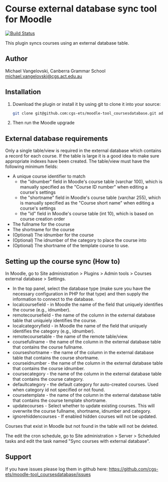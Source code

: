# Course external database sync tool for Moodle
[![Build Status](https://travis-ci.org/cgs-ets/moodle-tool_coursesdatabase.svg?branch=master)](https://travis-ci.org/cgs-ets/moodle-tool_coursesdatabase)

This plugin syncs courses using an external database table.

Author
--------
Michael Vangelovski, Canberra Grammar School <michael.vangelovski@cgs.act.edu.au>


Installation
------------

1. Download the plugin or install it by using git to clone it into your source:

   ```sh
   git clone git@github.com:cgs-ets/moodle-tool_coursesdatabase.git admin/tool/coursesdatabase
   ```

2. Then run the Moodle upgrade

External database requirements
------------------------------
Only a single table/view is required in the external database which contains a record for each course. If the table is large it is a good idea to make sure appropriate indexes have been created. The table/view must have the following minimum fields: 

* A unique course identifier to match 
  * the "idnumber" field in Moodle's course table (varchar 100), which is manually specified as the "Course ID number" when editing a course's settings
  * the "shortname" field in Moodle's course table (varchar 255), which is manually specified as the "Course short name" when editing a course's settings
  * the "id" field in Moodle's course table (int 10), which is based on course creation order
* The fullname for the course
* The shortname for the course
* (Optional) The idnumber for the course
* (Optional) The idnumber of the category to place the course into
* (Optional) The shortname of the template course to use.

Setting up the course sync (How to)
-----------------------------------
In Moodle, go to Site administration > Plugins > Admin tools > Courses external database > Settings.

* In the top panel, select the database type (make sure you have the necessary configuration in PHP for that type) and then supply the information to connect to the database.
* localcoursefield - in Moodle the name of the field that uniquely identifies the course (e.g., idnumber).
* remotecoursefield - the name of the column in the external database table that uniquiely identifies the course.
* localcategoryfield - in Moodle the name of the field that uniquely identifies the category (e.g., idnumber).
* remotecoursetable - the name of the remote table/view.
* coursefullname - the name of the column in the external database table that contains the course fullname.
* courseshortname - the name of the column in the external database table that contains the course shortname.
* courseidnumber - the name of the column in the external database table that contains the course idnumber.
* coursecategory - the name of the column in the external database table that contains the course category.
* defaultcategory - the default category for auto-created courses. Used when category id not specified or not found.
* coursetemplate - the name of the column in the external database table that contains the course template shortname.
* updatecourses - Select whether to update existing courses. This will overwrite the course fullname, shortname, idnumber and category.
* ignorehiddencourses - If enabled hidden courses will not be updated.


Courses that exist in Moodle but not found in the table will not be deleted. 

The edit the cron schedule, go to Site administration > Server > Scheduled tasks and edit the task named "Sync courses with external database".

Support
-------

If you have issues please log them in github here:
https://github.com/cgs-ets/moodle-tool_coursesdatabase/issues

